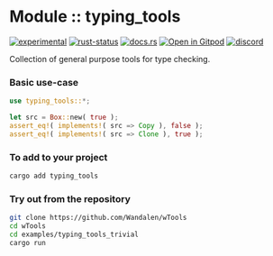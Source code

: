 <!-- {{# generate.module_header{} #}} -->

# Module :: typing_tools
<!--{ generate.module_header.start() }-->
 [![experimental](https://raster.shields.io/static/v1?label=&message=experimental&color=orange)](https://github.com/emersion/stability-badges#experimental) [![rust-status](https://github.com/Wandalen/wTools/actions/workflows/module_typing_tools_push.yml/badge.svg)](https://github.com/Wandalen/wTools/actions/workflows/module_typing_tools_push.yml) [![docs.rs](https://img.shields.io/docsrs/typing_tools?color=e3e8f0&logo=docs.rs)](https://docs.rs/typing_tools) [![Open in Gitpod](https://raster.shields.io/static/v1?label=try&message=online&color=eee&logo=gitpod&logoColor=eee)](https://gitpod.io/#RUN_PATH=.,SAMPLE_FILE=sample%2Frust%2Ftyping_tools_trivial%2Fsrc%2Fmain.rs,RUN_POSTFIX=--example%20typing_tools_trivial/https://github.com/Wandalen/wTools)
[![discord](https://img.shields.io/discord/872391416519737405?color=eee&logo=discord&logoColor=eee&label=ask)](https://discord.gg/m3YfbXpUUY)
<!--{ generate.module_header.end }-->

Collection of general purpose tools for type checking.

### Basic use-case

<!-- {{# generate.module{} #}} -->

```rust
use typing_tools::*;

let src = Box::new( true );
assert_eq!( implements!( src => Copy ), false );
assert_eq!( implements!( src => Clone ), true );
```

<!-- # qqq : for Rust dev : please add --> <!-- aaa : done -->

### To add to your project

```sh
cargo add typing_tools
```

### Try out from the repository

```sh
git clone https://github.com/Wandalen/wTools
cd wTools
cd examples/typing_tools_trivial
cargo run
```
